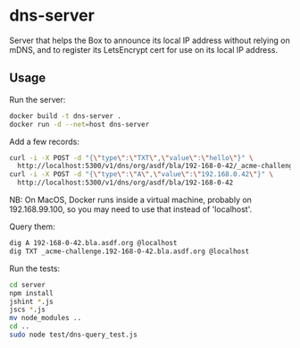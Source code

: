 # dns-server
Server that helps the Box to announce its local IP address without relying on mDNS, and to register its LetsEncrypt cert for use on its local IP address.

## Usage
Run the server:
````bash
docker build -t dns-server .
docker run -d --net=host dns-server
````

Add a few records:
````bash
curl -i -X POST -d "{\"type\":\"TXT\",\"value\":\"hello\"}" \
  http://localhost:5300/v1/dns/org/asdf/bla/192-168-0-42/_acme-challenge
curl -i -X POST -d "{\"type\":\"A\",\"value\":\"192.168.0.42\"}" \
  http://localhost:5300/v1/dns/org/asdf/bla/192-168-0-42
````

NB: On MacOS, Docker runs inside a virtual machine, probably on 192.168.99.100, so you may need to use that instead of 'localhost'.

Query them:
````bash
dig A 192-168-0-42.bla.asdf.org @localhost
dig TXT _acme-challenge.192-168-0-42.bla.asdf.org @localhost
````

Run the tests:
````bash
cd server
npm install
jshint *.js
jscs *.js
mv node_modules ..
cd ..
sudo node test/dns-query_test.js
````
